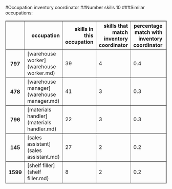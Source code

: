 #Occupation inventory coordinator
##Number skills 10
###Similar occupations:
<table border="1" class="dataframe">
  <thead>
    <tr style="text-align: right;">
      <th></th>
      <th>occupation</th>
      <th>skills in this occupation</th>
      <th>skills that match inventory coordinator</th>
      <th>percentage match with inventory coordinator</th>
      <th>skills not in inventory coordinator</th>
    </tr>
  </thead>
  <tbody>
    <tr>
      <th>797</th>
      <td>[warehouse worker](warehouse worker.md)</td>
      <td>39</td>
      <td>4</td>
      <td>0.4</td>
      <td>35</td>
    </tr>
    <tr>
      <th>478</th>
      <td>[warehouse manager](warehouse manager.md)</td>
      <td>41</td>
      <td>3</td>
      <td>0.3</td>
      <td>38</td>
    </tr>
    <tr>
      <th>796</th>
      <td>[materials handler](materials handler.md)</td>
      <td>22</td>
      <td>3</td>
      <td>0.3</td>
      <td>19</td>
    </tr>
    <tr>
      <th>145</th>
      <td>[sales assistant](sales assistant.md)</td>
      <td>27</td>
      <td>2</td>
      <td>0.2</td>
      <td>25</td>
    </tr>
    <tr>
      <th>1599</th>
      <td>[shelf filler](shelf filler.md)</td>
      <td>8</td>
      <td>2</td>
      <td>0.2</td>
      <td>6</td>
    </tr>
  </tbody>
</table>
